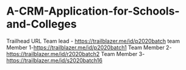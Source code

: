 # A-CRM-Application-for-Schools-and-Colleges

Trailhead URL
Team lead - https://trailblazer.me/id/p2020batch
team Member 1-https://trailblazer.me/id/p2020batch1
Team Member 2- https://trailblazer.me/id/r2020batch2
Team Member 3- https://trailblazer.me/id/s2020batch16
